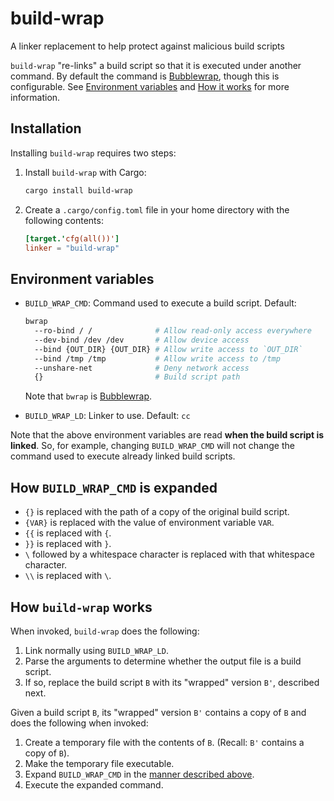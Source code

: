 # build-wrap

A linker replacement to help protect against malicious build scripts

`build-wrap` "re-links" a build script so that it is executed under another command. By default the command is [Bubblewrap], though this is configurable. See [Environment variables] and [How it works] for more information.

## Installation

Installing `build-wrap` requires two steps:

1. Install `build-wrap` with Cargo:
   ```sh
   cargo install build-wrap
   ```
2. Create a `.cargo/config.toml` file in your home directory with the following contents:
   ```toml
   [target.'cfg(all())']
   linker = "build-wrap"
   ```

## Environment variables

- `BUILD_WRAP_CMD`: Command used to execute a build script. Default:

  ```sh
  bwrap
    --ro-bind / /              # Allow read-only access everywhere
    --dev-bind /dev /dev       # Allow device access
    --bind {OUT_DIR} {OUT_DIR} # Allow write access to `OUT_DIR`
    --bind /tmp /tmp           # Allow write access to /tmp
    --unshare-net              # Deny network access
    {}                         # Build script path
  ```

  Note that `bwrap` is [Bubblewrap].

- `BUILD_WRAP_LD`: Linker to use. Default: `cc`

Note that the above environment variables are read **when the build script is linked**. So, for example, changing `BUILD_WRAP_CMD` will not change the command used to execute already linked build scripts.

## How `BUILD_WRAP_CMD` is expanded

- `{}` is replaced with the path of a copy of the original build script.
- `{VAR}` is replaced with the value of environment variable `VAR`.
- `{{` is replaced with `{`.
- `}}` is replaced with `}`.
- `\` followed by a whitespace character is replaced with that whitespace character.
- `\\` is replaced with `\`.

## How `build-wrap` works

When invoked, `build-wrap` does the following:

1. Link normally using `BUILD_WRAP_LD`.
2. Parse the arguments to determine whether the output file is a build script.
3. If so, replace the build script `B` with its "wrapped" version `B'`, described next.

Given a build script `B`, its "wrapped" version `B'` contains a copy of `B` and does the following when invoked:

1. Create a temporary file with the contents of `B`. (Recall: `B'` contains a copy of `B`).
2. Make the temporary file executable.
3. Expand `BUILD_WRAP_CMD` in the [manner described above].
4. Execute the expanded command.

[Bubblewrap]: https://github.com/containers/bubblewrap
[Environment variables]: #environment-variables
[How it works]: #how-it-works
[manner described above]: #how-build_wrap_cmd-is-expanded

